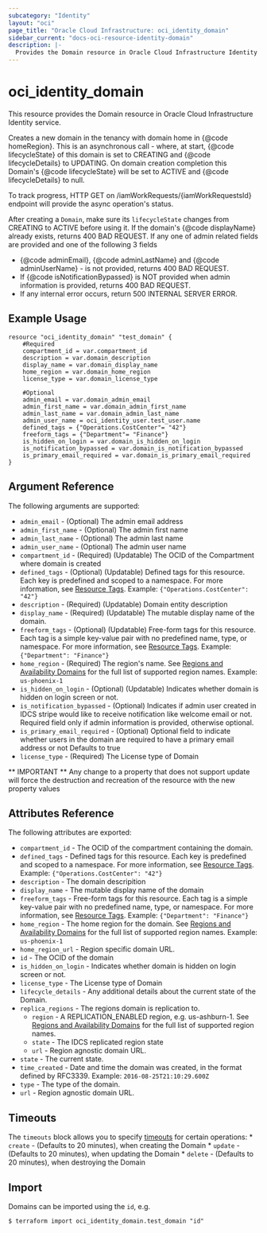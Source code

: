 ```yaml
---
subcategory: "Identity"
layout: "oci"
page_title: "Oracle Cloud Infrastructure: oci_identity_domain"
sidebar_current: "docs-oci-resource-identity-domain"
description: |-
  Provides the Domain resource in Oracle Cloud Infrastructure Identity service
---
```


# oci_identity_domain
This resource provides the Domain resource in Oracle Cloud Infrastructure Identity service.

Creates a new domain in the tenancy with domain home in {@code homeRegion}. This is an asynchronous call - where, at start,
{@code lifecycleState} of this domain is set to CREATING and {@code lifecycleDetails} to UPDATING. On domain creation completion
this Domain's {@code lifecycleState} will be set to ACTIVE and {@code lifecycleDetails} to null.

To track progress, HTTP GET on /iamWorkRequests/{iamWorkRequestsId} endpoint will provide
the async operation's status.

After creating a `Domain`, make sure its `lifecycleState` changes from CREATING to ACTIVE
before using it.
If the domain's {@code displayName} already exists, returns 400 BAD REQUEST.
If any one of admin related fields are provided and one of the following 3 fields
- {@code adminEmail}, {@code adminLastName} and {@code adminUserName} - is not provided,
returns 400 BAD REQUEST.
- If {@code isNotificationBypassed} is NOT provided when admin information is provided,
returns 400 BAD REQUEST.
- If any internal error occurs, return 500 INTERNAL SERVER ERROR.


## Example Usage

```hcl
resource "oci_identity_domain" "test_domain" {
	#Required
	compartment_id = var.compartment_id
	description = var.domain_description
	display_name = var.domain_display_name
	home_region = var.domain_home_region
	license_type = var.domain_license_type

	#Optional
	admin_email = var.domain_admin_email
	admin_first_name = var.domain_admin_first_name
	admin_last_name = var.domain_admin_last_name
	admin_user_name = oci_identity_user.test_user.name
	defined_tags = {"Operations.CostCenter"= "42"}
	freeform_tags = {"Department"= "Finance"}
	is_hidden_on_login = var.domain_is_hidden_on_login
	is_notification_bypassed = var.domain_is_notification_bypassed
	is_primary_email_required = var.domain_is_primary_email_required
}
```

## Argument Reference

The following arguments are supported:

* `admin_email` - (Optional) The admin email address
* `admin_first_name` - (Optional) The admin first name
* `admin_last_name` - (Optional) The admin last name
* `admin_user_name` - (Optional) The admin user name
* `compartment_id` - (Required) (Updatable) The OCID of the Compartment where domain is created
* `defined_tags` - (Optional) (Updatable) Defined tags for this resource. Each key is predefined and scoped to a namespace. For more information, see [Resource Tags](https://docs.cloud.oracle.com/iaas/Content/General/Concepts/resourcetags.htm). Example: `{"Operations.CostCenter": "42"}` 
* `description` - (Required) (Updatable) Domain entity description
* `display_name` - (Required) (Updatable) The mutable display name of the domain.
* `freeform_tags` - (Optional) (Updatable) Free-form tags for this resource. Each tag is a simple key-value pair with no predefined name, type, or namespace. For more information, see [Resource Tags](https://docs.cloud.oracle.com/iaas/Content/General/Concepts/resourcetags.htm). Example: `{"Department": "Finance"}` 
* `home_region` - (Required) The region's name. See [Regions and Availability Domains](https://docs.cloud.oracle.com/iaas/Content/General/Concepts/regions.htm) for the full list of supported region names.  Example: `us-phoenix-1` 
* `is_hidden_on_login` - (Optional) (Updatable) Indicates whether domain is hidden on login screen or not. 
* `is_notification_bypassed` - (Optional) Indicates if admin user created in IDCS stripe would like to receive notification like welcome email or not. Required field only if admin information is provided, otherwise optional. 
* `is_primary_email_required` - (Optional) Optional field to indicate whether users in the domain are required to have a primary email address or not Defaults to true 
* `license_type` - (Required) The License type of Domain


** IMPORTANT **
Any change to a property that does not support update will force the destruction and recreation of the resource with the new property values

## Attributes Reference

The following attributes are exported:

* `compartment_id` - The OCID of the compartment containing the domain.
* `defined_tags` - Defined tags for this resource. Each key is predefined and scoped to a namespace. For more information, see [Resource Tags](https://docs.cloud.oracle.com/iaas/Content/General/Concepts/resourcetags.htm). Example: `{"Operations.CostCenter": "42"}` 
* `description` - The domain descripition
* `display_name` - The mutable display name of the domain
* `freeform_tags` - Free-form tags for this resource. Each tag is a simple key-value pair with no predefined name, type, or namespace. For more information, see [Resource Tags](https://docs.cloud.oracle.com/iaas/Content/General/Concepts/resourcetags.htm). Example: `{"Department": "Finance"}` 
* `home_region` - The home region for the domain. See [Regions and Availability Domains](https://docs.cloud.oracle.com/iaas/Content/General/Concepts/regions.htm) for the full list of supported region names.  Example: `us-phoenix-1` 
* `home_region_url` - Region specific domain URL.
* `id` - The OCID of the domain
* `is_hidden_on_login` - Indicates whether domain is hidden on login screen or not. 
* `license_type` - The License type of Domain
* `lifecycle_details` - Any additional details about the current state of the Domain. 
* `replica_regions` - The regions domain is replication to.
	* `region` - A REPLICATION_ENABLED region, e.g. us-ashburn-1. See [Regions and Availability Domains](https://docs.cloud.oracle.com/iaas/Content/General/Concepts/regions.htm) for the full list of supported region names. 
	* `state` - The IDCS replicated region state 
	* `url` - Region agnostic domain URL.
* `state` - The current state. 
* `time_created` - Date and time the domain was created, in the format defined by RFC3339.  Example: `2016-08-25T21:10:29.600Z` 
* `type` - The type of the domain. 
* `url` - Region agnostic domain URL.

## Timeouts

The `timeouts` block allows you to specify [timeouts](https://registry.terraform.io/providers/oracle/oci/latest/docs/guides/changing_timeouts) for certain operations:
	* `create` - (Defaults to 20 minutes), when creating the Domain
	* `update` - (Defaults to 20 minutes), when updating the Domain
	* `delete` - (Defaults to 20 minutes), when destroying the Domain


## Import

Domains can be imported using the `id`, e.g.

```
$ terraform import oci_identity_domain.test_domain "id"
```

